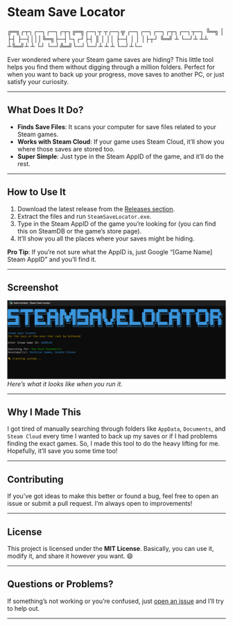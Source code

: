 # Steam Save Locator

╔═╗┌┬┐┌─┐┌─┐┌┬┐╔═╗┌─┐┬  ┬┌─┐╦  ┌─┐┌─┐┌─┐┌┬┐┌─┐┬─┐
╚═╗ │ ├┤ ├─┤│││╚═╗├─┤└┐┌┘├┤ ║  │ ││  ├─┤ │ │ │├┬┘
╚═╝ ┴ └─┘┴ ┴┴ ┴╚═╝┴ ┴ └┘ └─┘╩═╝└─┘└─┘┴ ┴ ┴ └─┘┴└─

Ever wondered where your Steam game saves are hiding? This little tool helps you find them without digging through a million folders. Perfect for when you want to back up your progress, move saves to another PC, or just satisfy your curiosity.

---

## What Does It Do?

- **Finds Save Files**: It scans your computer for save files related to your Steam games.
- **Works with Steam Cloud**: If your game uses Steam Cloud, it’ll show you where those saves are stored too.
- **Super Simple**: Just type in the Steam AppID of the game, and it’ll do the rest.

---

## How to Use It

1. Download the latest release from the [Releases section](#).
2. Extract the files and run `SteamSaveLocator.exe`.
3. Type in the Steam AppID of the game you’re looking for (you can find this on SteamDB or the game’s store page).
4. It’ll show you all the places where your saves might be hiding.

**Pro Tip**: If you’re not sure what the AppID is, just Google “[Game Name] Steam AppID” and you’ll find it.

---

## Screenshot

![Screenshot](screenshot.png)  
*Here’s what it looks like when you run it.*

---

## Why I Made This

I got tired of manually searching through folders like `AppData`, `Documents`, and `Steam Cloud` every time I wanted to back up my saves or if I had problems finding the exact games. So, I made this tool to do the heavy lifting for me. Hopefully, it’ll save you some time too!

---

## Contributing

If you’ve got ideas to make this better or found a bug, feel free to open an issue or submit a pull request. I’m always open to improvements!

---

## License

This project is licensed under the **MIT License**. Basically, you can use it, modify it, and share it however you want. 😄

---

## Questions or Problems?

If something’s not working or you’re confused, just [open an issue](#) and I’ll try to help out.

---
